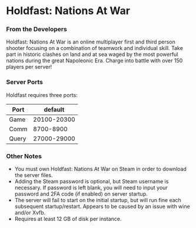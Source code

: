 # Holdfast: Nations At War

### From the Developers
Holdfast: Nations At War is an online multiplayer first and third person shooter focusing on a combination of teamwork and individual skill. Take part in historic clashes on land and at sea waged by the most powerful nations during the great Napoleonic Era. Charge into battle with over 150 players per server!

### Server Ports

Holdfast requires three ports:

| Port    | default     |
|---------| ----------- |
| Game    | 20100-20300 |
| Comm    | 8700-8900   |
| Query   | 27000-29000 |

### Other Notes

* You must own Holdfast: Nations At War on Steam in order to download the server files.
* Adding the Steam password is optional, but Steam username is necessary. If password is left blank, you will need to input your password and 2FA code (if enabled) on server startup.
* The server will fail to start on the initial startup, but will run fine each subsequent startup/restart. Appears to be caused by an issue with wine and/or Xvfb.
* Requires at least 12 GB of disk per instance.
